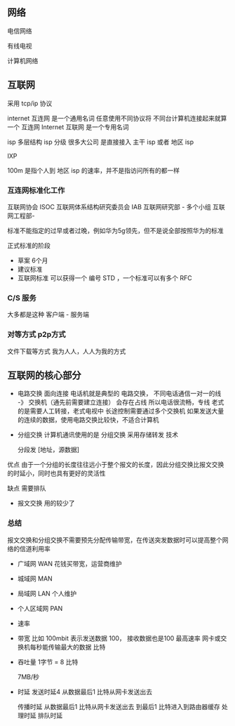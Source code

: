 ## 网络

电信网络

有线电视

计算机网络

## 互联网

采用 tcp/ip 协议

internet 互连网 是一个通用名词
  任意使用不同协议将 不同台计算机连接起来就算一个 互连网
Internet 互联网 是一个专用名词

isp 多层结构
isp 分级
很多大公司 是直接接入 主干 isp 或者 地区 isp

IXP 

100m 是指个人到 地区 isp 的速率，并不是指访问所有的都一样

### 互连网标准化工作
互联网协会 ISOC 
互联网体系结构研究委员会 IAB 
互联网研究部 - 多个小组  互联网工程部-

标准不能指定的过早或者过晚，例如华为5g领先，但不是说全部按照华为的标准

正式标准的阶段
+ 草案 6个月
+ 建议标准
+ 互联网标准 可以获得一个 编号 STD ，一个标准可以有多个 RFC 

### C/S 服务
大多都是这种
客户端 - 服务端


### 对等方式 p2p方式
文件下载等方式
我为人人，人人为我的方式


## 互联网的核心部分
+ 电路交换
  面向连接 电话机就是典型的 电路交换，
  不同电话通信一对一的线  -》 交换机（通先前需要建立连接） 会存在占线
  所以电话很流畅，专线
  老式的是需要人工转接，老式电视中
  长途控制需要通过多个交换机
  如果发送大量的连续的数据，使用电路交换比较快，不适合计算机
  
+ 分组交换 计算机通讯使用的是 分组交换
  采用存储转发 技术

  分段发 [地址，源数据]

优点
由于一个分组的长度往往远小于整个报文的长度，因此分组交换比报文交换的时延小，同时也具有更好的灵活性

缺点
需要排队


+ 报文交换
用的较少了

### 总结
报文交换和分组交换不需要预先分配传输带宽，在传送突发数据时可以提高整个网络的信道利用率



+ 广域网 WAN 花钱买带宽，运营商维护
+ 城域网 MAN
+ 局域网 LAN 个人维护
+ 个人区域网 PAN


+ 速率
+ 带宽 
  比如 100mbit 表示发送数据 100， 接收数据也是100
  最高速率 网卡或交换机每秒能传输最大的数据 比特
  
+ 吞吐量 
  1字节 = 8 比特

  7MB/秒
+ 时延
  发送时延4 
  从数据最后1 比特从网卡发送出去
  
  传播时延
  从数据最后1 比特从网卡发送出去
  到最后1 比特进入到路由器缓存
  处理时延
  排队时延
